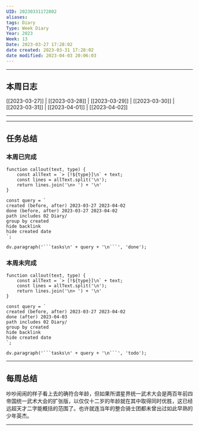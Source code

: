 ```yaml
---
UID: 20230331172802
aliases: 
tags: Diary
Type: Week Diary
Year: 2023
Week: 13
Date: 2023-03-27 17:28:02
date created: 2023-03-31 17:28:02
date modified: 2023-04-03 20:06:03
---
```

---
## 本周日志
 [[2023-03-27]] | [[2023-03-28]] | [[2023-03-29]] | [[2023-03-30]] | [[2023-03-31]] | [[2023-04-01]] | [[2023-04-02]]

---

---
## 任务总结

### 本周已完成

```dataviewjs
function callout(text, type) {
    const allText = `> [!${type}]\n` + text;
    const lines = allText.split('\n');
    return lines.join('\n> ') + '\n'
}

const query = `
created (before, after) 2023-03-27 2023-04-02
done (before, after) 2023-03-27 2023-04-02
path includes 02 Diary/
group by created
hide backlink
hide created date
`;

dv.paragraph('```tasks\n' + query + '\n```', 'done');
```
### 本周未完成

```dataviewjs
function callout(text, type) {
    const allText = `> [!${type}]\n` + text;
    const lines = allText.split('\n');
    return lines.join('\n> ') + '\n'
}

const query = `
created (before, after) 2023-03-27 2023-04-02
done (after) 2023-04-03
path includes 02 Diary/
group by created
hide backlink
hide created date
`;

dv.paragraph('```tasks\n' + query + '\n```', 'todo');
```

---
## 每周总结
吵吵闹闹的样子看上去的确符合年龄，但如果所谓星界统一武术大会是两百年前四帝国统一武术大会的扩张版，以仅仅十二岁的年龄就在其中取得同时优胜，这已经远超天才二字能概括的范围了。也许就连当年的整合骑士团都未曾出过如此早熟的少年英杰。

---